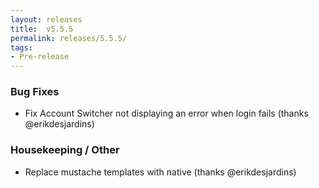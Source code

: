 ```yaml
---
layout: releases
title:  v5.5.5
permalink: releases/5.5.5/
tags:
- Pre-release
---
```


### Bug Fixes

- Fix Account Switcher not displaying an error when login fails (thanks @erikdesjardins)

### Housekeeping / Other

- Replace mustache templates with native (thanks @erikdesjardins)
